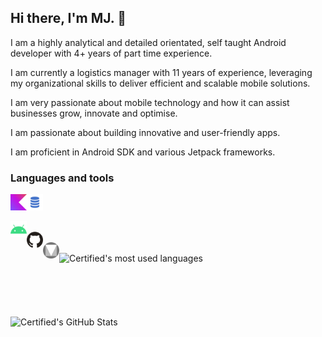 ## Hi there, I'm MJ. 👋

I am a highly analytical and detailed orientated, self taught Android developer with 4+ years of part time experience.

I am currently a logistics manager with 11 years of experience, leveraging my organizational skills to deliver efficient and scalable mobile solutions. 

I am very passionate about mobile technology and how it can assist businesses grow, innovate and optimise.

I am passionate about building innovative and user-friendly apps.

I am proficient in Android SDK and various Jetpack frameworks.

<!-- ### Connect with me:
<img align="left" alt="MJ Jacobs | LinkedIn" width="22px" src="https://cdn.jsdelivr.net/npm/simple-icons@v3/icons/linkedin.svg" /> [linkedin]
-->

<!--
**MJJacobs01/MJJacobs01** is a ✨ _special_ ✨ repository because its `README.md` (this file) appears on your GitHub profile.

Here are some ideas to get you started:

- 🔭 I’m currently working on ...
- 🌱 I’m currently learning ...
- 👯 I’m looking to collaborate on ...
- 🤔 I’m looking for help with ...
- 💬 Ask me about ...
- 📫 How to reach me: ...
- 😄 Pronouns: ...
- ⚡ Fun fact: ...
-->

### Languages and tools

<img align="left" alt="Kotlin" width="26px" src="https://raw.githubusercontent.com/github/explore/80688e429a7d4ef2fca1e82350fe8e3517d3494d/topics/kotlin/kotlin.png" />
<img align="center" alt="SQL" width="26px" src="https://raw.githubusercontent.com/github/explore/80688e429a7d4ef2fca1e82350fe8e3517d3494d/topics/sql/sql.png" />
<br />
<br />
<img align="left" alt="Android" width="26px" src="https://raw.githubusercontent.com/github/explore/80688e429a7d4ef2fca1e82350fe8e3517d3494d/topics/android/android.png" />
<br />
<img align="left" alt="Github" width="26px" src="https://raw.githubusercontent.com/github/explore/89bdd9644f44d1b12180fd512b95574fe4c54617/topics/github-api/github-api.png" />
<br />
<img align="left" alt="Material Design" width="26px" src="https://raw.githubusercontent.com/github/explore/80688e429a7d4ef2fca1e82350fe8e3517d3494d/topics/material-design/material-design.png" />
<br />

<img align="left" src="https://github-readme-stats.vercel.app/api/top-langs?username=MJJacobs01&show_icons=true&hide_border=true" alt="Certified's most used languages"  />

<br />
<br />
<br />
<br />
<br />
<br />

<img align="left" src="https://github-readme-stats.vercel.app/api?username=MJJacobs01&show_icons=true&locale=en" alt="Certified's GitHub Stats" />

<!-- </details> -->
<br />
<!-- [linkedin]: https://www.linkedin.com/in/mj-jacobs-81bb2754/ -->








